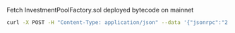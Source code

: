 Fetch InvestmentPoolFactory.sol deployed bytecode on mainnet

```bash
curl -X POST -H "Content-Type: application/json" --data '{"jsonrpc":"2.0","method":"eth_getCode","params":["0x48767F9F868a4A7b86A90736632F6E44C2df7fa9", "latest"],"id":1}' <INSERT ALCHEMY MAINNET URL>
```